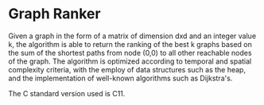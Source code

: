 # Graph Ranker
Given a graph in the form of a matrix of dimension dxd and an integer value k, the algorithm is able to return the ranking of the best k graphs based on the sum of the shortest paths from node (0,0) to all other reachable nodes of the graph. The algorithm is optimized according to temporal and spatial complexity criteria, with the employ of data structures such as the heap, and the implementation of well-known algorithms such as Dijkstra's.

The C standard version used is C11.
